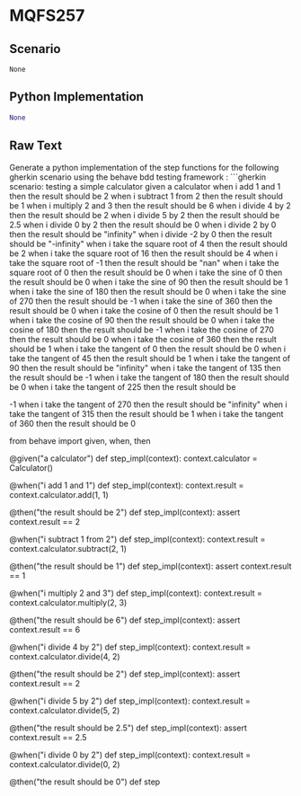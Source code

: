 # MQFS257
## Scenario
```gherkin
None
```


## Python Implementation
```python
None
```


## Raw Text
Generate a python implementation of the step functions for the following gherkin scenario using the behave bdd testing framework : ```gherkin scenario: testing a simple calculator given a calculator when i add 1 and 1 then the result should be 2 when i subtract 1 from 2 then the result should be 1 when i multiply 2 and 3 then the result should be 6 when i divide 4 by 2 then the result should be 2 when i divide 5 by 2 then the result should be 2.5 when i divide 0 by 2 then the result should be 0 when i divide 2 by 0 then the result should be "infinity" when i divide -2 by 0 then the result should be "-infinity" when i take the square root of 4 then the result should be 2 when i take the square root of 16 then the result should be 4 when i take the square root of -1 then the result should be "nan" when i take the square root of 0 then the result should be 0 when i take the sine of 0 then the result should be 0 when i take the sine of 90 then the result should be 1 when i take the sine of 180 then the result should be 0 when i take the sine of 270 then the result should be -1 when i take the sine of 360 then the result should be 0 when i take the cosine of 0 then the result should be 1 when i take the cosine of 90 then the result should be 0 when i take the cosine of 180 then the result should be -1 when i take the cosine of 270 then the result should be 0 when i take the cosine of 360 then the result should be 1 when i take the tangent of 0 then the result should be 0 when i take the tangent of 45 then the result should be 1 when i take the tangent of 90 then the result should be "infinity" when i take the tangent of 135 then the result should be -1 when i take the tangent of 180 then the result should be 0 when i take the tangent of 225 then the result should be

-1 when i take the tangent of 270 then the result should be "infinity" when i take the tangent of 315 then the result should be 1 when i take the tangent of 360 then the result should be 0

from behave import given, when, then

@given("a calculator")
def step_impl(context):
    context.calculator = Calculator()

@when("i add 1 and 1")
def step_impl(context):
    context.result = context.calculator.add(1, 1)

@then("the result should be 2")
def step_impl(context):
    assert context.result == 2

@when("i subtract 1 from 2")
def step_impl(context):
    context.result = context.calculator.subtract(2, 1)

@then("the result should be 1")
def step_impl(context):
    assert context.result == 1

@when("i multiply 2 and 3")
def step_impl(context):
    context.result = context.calculator.multiply(2, 3)

@then("the result should be 6")
def step_impl(context):
    assert context.result == 6

@when("i divide 4 by 2")
def step_impl(context):
    context.result = context.calculator.divide(4, 2)

@then("the result should be 2")
def step_impl(context):
    assert context.result == 2

@when("i divide 5 by 2")
def step_impl(context):
    context.result = context.calculator.divide(5, 2)

@then("the result should be 2.5")
def step_impl(context):
    assert context.result == 2.5

@when("i divide 0 by 2")
def step_impl(context):
    context.result = context.calculator.divide(0, 2)

@then("the result should be 0")
def step

